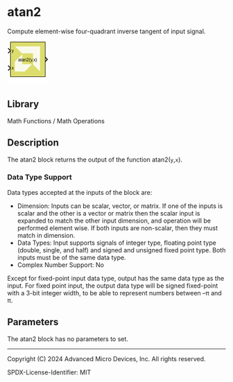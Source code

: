 # atan2

Compute element-wise four-quadrant inverse tangent of input signal.

![](./Images/block.png)

## Library

Math Functions / Math Operations

## Description

The atan2 block returns the output of the function atan2(`y`,`x`).

### Data Type Support

Data types accepted at the inputs of the block are:

- Dimension: Inputs can be scalar, vector, or matrix. If one of the
  inputs is scalar and the other is a vector or matrix then the scalar
  input is expanded to match the other input dimension, and operation
  will be performed element wise. If both inputs are non-scalar, then
  they must match in dimension.
- Data Types: Input supports signals of integer type, floating point
  type (double, single, and half) and signed and unsigned fixed point
  type. Both inputs must be of the same data type.
- Complex Number Support: No

Except for fixed-point input data type, output has the same data type as
the input. For fixed point input, the output data type will be signed
fixed-point with a 3-bit integer width, to be able to represent numbers
between –π and π.

## Parameters

The atan2 block has no parameters to set.


--------------
Copyright (C) 2024 Advanced Micro Devices, Inc.
All rights reserved.

SPDX-License-Identifier: MIT
